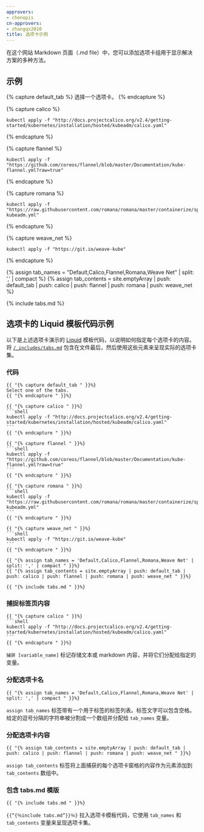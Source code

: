 ```yaml
---
approvers:
- chenopis
cn-approvers:
- zhangqx2010
title: 选项卡示例
---
```

<!--
---
approvers:
- chenopis
title: Tabs Example
---
 -->

<!--
In a markdown page (.md file) on this site, you can add a tab set to display multiple flavors of a given solution.
 -->
在这个网站 Markdown 页面（.md file）中，您可以添加选项卡组用于显示解决方案的多种方法。

<!--
## Demo
 -->
## 示例

<!--
{% capture default_tab %}
Select one of the tabs.
{% endcapture %}
 -->
{% capture default_tab %}
选择一个选项卡。
{% endcapture %}


{% capture calico %}
```shell
kubectl apply -f "http://docs.projectcalico.org/v2.4/getting-started/kubernetes/installation/hosted/kubeadm/calico.yaml"
```
{% endcapture %}

{% capture flannel %}
```shell
kubectl apply -f "https://github.com/coreos/flannel/blob/master/Documentation/kube-flannel.yml?raw=true"
```
{% endcapture %}

{% capture romana %}
```shell
kubectl apply -f "https://raw.githubusercontent.com/romana/romana/master/containerize/specs/romana-kubeadm.yml"
```
{% endcapture %}

{% capture weave_net %}
```shell
kubectl apply -f "https://git.io/weave-kube"
```
{% endcapture %}

{% assign tab_names = "Default,Calico,Flannel,Romana,Weave Net" | split: ',' | compact %}
{% assign tab_contents = site.emptyArray | push: default_tab | push: calico | push: flannel | push: romana | push: weave_net %}

{% include tabs.md %}

<!--
## Example Liquid template code for tabs
 -->
## 选项卡的 Liquid 模板代码示例

<!--
Below is the [Liquid](https://shopify.github.io/liquid/) template code for the tabs demo above to illustrate how to specify the contents of each tab. The [`/_includes/tabs.md`](https://git.k8s.io/kubernetes.github.io/_includes/tabs.md) file included at the end then uses those elements to render the actual tab set.
 -->
以下是上述选项卡演示的 [Liquid](https://shopify.github.io/liquid/) 模板代码，以说明如何指定每个选项卡的内容。 将 [`/_includes/tabs.md`](https://git.k8s.io/kubernetes.github.io/_includes/tabs.md) 包含在文件最后，然后使用这些元素来呈现实际的选项卡集。

<!--
### The code
 -->
### 代码

````liquid
{{ "{% capture default_tab " }}%}
Select one of the tabs.
{{ "{% endcapture " }}%}

{{ "{% capture calico " }}%}
```shell
kubectl apply -f "http://docs.projectcalico.org/v2.4/getting-started/kubernetes/installation/hosted/kubeadm/calico.yaml"
```
{{ "{% endcapture " }}%}

{{ "{% capture flannel " }}%}
```shell
kubectl apply -f "https://github.com/coreos/flannel/blob/master/Documentation/kube-flannel.yml?raw=true"
```
{{ "{% endcapture " }}%}

{{ "{% capture romana " }}%}
```shell
kubectl apply -f "https://raw.githubusercontent.com/romana/romana/master/containerize/specs/romana-kubeadm.yml"
```
{{ "{% endcapture " }}%}

{{ "{% capture weave_net " }}%}
```shell
kubectl apply -f "https://git.io/weave-kube"
```
{{ "{% endcapture " }}%}

{{ "{% assign tab_names = 'Default,Calico,Flannel,Romana,Weave Net' | split: ',' | compact " }}%}
{{ "{% assign tab_contents = site.emptyArray | push: default_tab | push: calico | push: flannel | push: romana | push: weave_net " }}%}

{{ "{% include tabs.md " }}%}
````

<!--
### Capturing tab content
 -->
### 捕捉标签页内容

````liquid
{{ "{% capture calico " }}%}
```shell
kubectl apply -f "http://docs.projectcalico.org/v2.4/getting-started/kubernetes/installation/hosted/kubeadm/calico.yaml"
```
{{ "{% endcapture " }}%}
````

<!--
The `capture [variable_name]` tags store text or markdown content and assign them to the specified variable.
 -->
`捕获 [variable_name]` 标记存储文本或 markdown 内容，并将它们分配给指定的变量。

<!--
### Assigning tab names
 -->
### 分配选项卡名

````liquid
{{ "{% assign tab_names = 'Default,Calico,Flannel,Romana,Weave Net' | split: ',' | compact " }}%}
````

<!--
The `assign tab_names` tag takes a list of labels to use for the tabs. Label text can include spaces. The given comma delimited string is split into an array and assigned to the `tab_names` variable.
 -->
`assign tab_names` 标签带有一个用于标签的标签列表。标签文字可以包含空格。给定的逗号分隔的字符串被分割成一个数组并分配给 `tab_names` 变量。

<!--
### Assigning tab contents
 -->
### 分配选项卡内容

````liquid
{{ "{% assign tab_contents = site.emptyArray | push: default_tab | push: calico | push: flannel | push: romana | push: weave_net " }}%}
````

<!--
The `assign tab_contents` tag adds the contents of each tab pane, captured above, as elements to the `tab_contents` array.
 -->
`assign tab_contents` 标签将上面捕获的每个选项卡窗格的内容作为元素添加到 `tab_contents` 数组中。

<!--
### Including the tabs.md template
 -->
### 包含 tabs.md 模版

````liquid
{{ "{% include tabs.md " }}%}
````

<!--
`{{ "{% include tabs.md " }}%}` pulls in the tabs template code, which uses the `tab_names` and `tab_contents` variables to render the tab set.
 -->
`{{“{％include tabs.md”}}％}` 拉入选项卡模板代码，它使用 `tab_names` 和 `tab_contents` 变量来呈现选项卡集。
